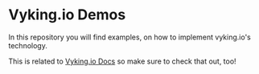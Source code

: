 # Vyking.io Demos

In this repository you will find examples, on how to implement vyking.io's technology.

This is related to [Vyking.io Docs](docs.vyking.io) so make sure to check that out, too!
